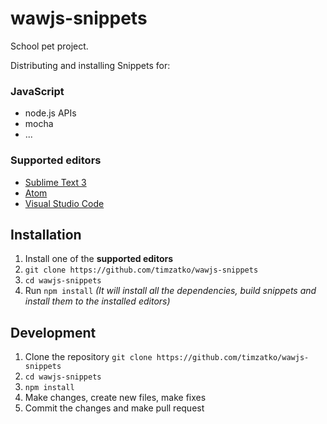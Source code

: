 # wawjs-snippets

School pet project.

Distributing and installing Snippets for:

### JavaScript
- node.js APIs
- mocha
- ...
	
### Supported editors
- [Sublime Text 3](https://www.sublimetext.com/3)
- [Atom](https://atom.io/)
- [Visual Studio Code](https://code.visualstudio.com/)

## Installation

1. Install one of the __supported editors__
1. `git clone https://github.com/timzatko/wawjs-snippets`
1. `cd wawjs-snippets`
1. Run `npm install` *(It will install all the dependencies, build snippets and install them to the installed editors)*
	

## Development

1. Clone the repository `git clone https://github.com/timzatko/wawjs-snippets`
1. `cd wawjs-snippets`
1. `npm install`
1. Make changes, create new files, make fixes
1. Commit the changes and make pull request

